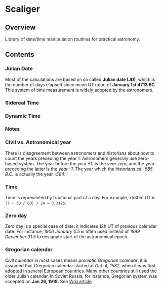 # Scaliger


## Overview

Library of date/time manipulation routines for practical astronomy.


## Contents

### Julian Date

Most of the calculations are based on so called **Julian date (JD)**, which is
the number of days elapsed since mean UT noon of **January 1st 4713 BC**. This
system of time measurement is widely adopted by the astronomers.


### Sidereal Time

### Dynamic Time



### Notes

### Civil vs. Astronomical year

There is disagreement between astronomers and historians about how to count
the years preceding the year 1. Astronomers generally use zero-based system.
The year before the year +1, is the *year zero*, and the year preceding the
latter is the *year -1*. The year which the historians call *585 B.C.* is
actually the year *-584*.


### Time

Time is represented by fractional part of a day. For example, 7h30m UT
is `(7 + 30 / 60) / 24 = 0.3125`.

### Zero day

Zero day is a special case of date: it indicates 12h UT of previous calendar
date. For instance, *1900 January 0.5* is often used instead of
*1899 December 31.5* to designate start of the astronomical epoch.

###  Gregorian calendar

_Civil calendar_ in most cases means _proleptic Gregorian calendar_. it is
assumed that Gregorian calendar started at *Oct. 4, 1582*, when it was first
adopted in several European countries. Many other countries still used the
older Julian calendar. In Soviet Russia, for instance, Gregorian system was
accepted on **Jan 26, 1918**. See
[Wiki article](https://en.wikipedia.org/wiki/Gregorian_calendar#Adoption_of_the_Gregorian_Calendar)

